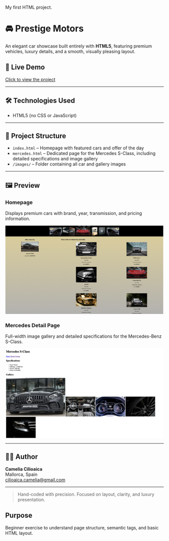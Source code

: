My first HTML project.

# 🚘 Prestige Motors

An elegant car showcase built entirely with **HTML5**, featuring premium vehicles, luxury details, and a smooth, visually pleasing layout.

## 🚗 Live Demo  
[Click to view the project](https://ileanacamelia.github.io/prestige-motors/)

---

## 🛠 Technologies Used  
- HTML5 (no CSS or JavaScript)

---

## 📂 Project Structure  
- `index.html` – Homepage with featured cars and offer of the day  
- `mercedes.html` – Dedicated page for the Mercedes S-Class, including detailed specifications and image gallery  
- `/images/` – Folder containing all car and gallery images  

---

## 🖼️ Preview

### Homepage
Displays premium cars with brand, year, transmission, and pricing information.

![Homepage Preview](preview-home.png)

### Mercedes Detail Page
Full-width image gallery and detailed specifications for the Mercedes-Benz S-Class.

![Mercedes Page Preview](preview-mercedes.png)


---

## 👩‍💼 Author  
**Camelia Cilioaica**  
Mallorca, Spain  
[cilioaica.camelia@gmail.com](mailto:cilioaica.camelia@gmail.com)

---

> Hand-coded with precision. Focused on layout, clarity, and luxury presentation.


## Purpose
Beginner exercise to understand page structure, semantic tags, and basic HTML layout.

